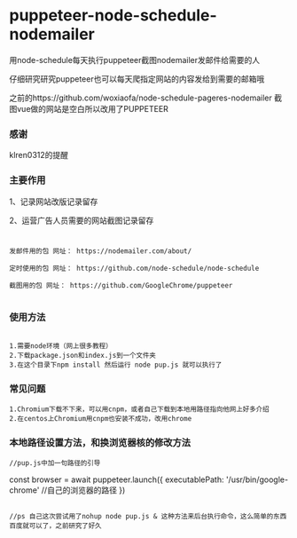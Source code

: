 # puppeteer-node-schedule-nodemailer
用node-schedule每天执行puppeteer截图nodemailer发邮件给需要的人

仔细研究研究puppeteer也可以每天爬指定网站的内容发给到需要的邮箱哦

之前的https://github.com/woxiaofa/node-schedule-pageres-nodemailer
截图vue做的网站是空白所以改用了PUPPETEER

### 感谢
klren0312的提醒

### 主要作用

1、记录网站改版记录留存

2、运营广告人员需要的网站截图记录留存






### 
```

发邮件用的包 网址： https://nodemailer.com/about/
 
定时使用的包 网址： https://github.com/node-schedule/node-schedule
 
截图用的包 网址： https://github.com/GoogleChrome/puppeteer


```

### 使用方法

```

1.需要node环境（网上很多教程）
2.下载package.json和index.js到一个文件夹
3.在这个目录下npm install 然后运行 node pup.js 就可以执行了
```
### 常见问题
```
1.Chromium下载不下来，可以用cnpm，或者自己下载到本地用路径指向他网上好多介绍
2.在centos上Chromium用cnpm也安装不成功，改用chrome
```
### 本地路径设置方法，和换浏览器核的修改方法

```
//pup.js中加一句路径的引导

```

const browser = await puppeteer.launch({
      executablePath: '/usr/bin/google-chrome' //自己的浏览器的路径
      })
      
```

//ps 自己这次尝试用了nohup node pup.js & 这种方法来后台执行命令，这么简单的东西百度就可以了，之前研究了好久 

